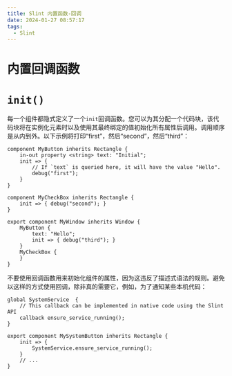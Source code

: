 ```yaml
---
title: Slint 内置函数-回调
date: 2024-01-27 08:57:17
tags:
  - Slint
---
```

# 内置回调函数
# `init()`
每一个组件都隐式定义了一个`init`回调函数。您可以为其分配一个代码块，该代码块将在实例化元素时以及使用其最终绑定的值初始化所有属性后调用。调用顺序是从内到外。以下示例将打印“first”，然后“second”，然后“third”：
```Slint
component MyButton inherits Rectangle {
    in-out property <string> text: "Initial";
    init => {
        // If `text` is queried here, it will have the value "Hello".
        debug("first");
    }
}

component MyCheckBox inherits Rectangle {
    init => { debug("second"); }
}

export component MyWindow inherits Window {
    MyButton {
        text: "Hello";
        init => { debug("third"); }
    }
    MyCheckBox {
    }
}
```

不要使用回调函数用来初始化组件的属性，因为这违反了描述式语法的规则。避免以这样的方式使用回调，除非真的需要它，例如，为了通知某些本机代码：
```Slint
global SystemService  {
    // This callback can be implemented in native code using the Slint API
    callback ensure_service_running();
}

export component MySystemButton inherits Rectangle {
    init => {
        SystemService.ensure_service_running();
    }
    // ...
}
```
